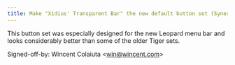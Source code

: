 ```yaml
---
title: Make "Xidius' Transparent Bar" the new default button set (Synergy, 74a242d)
---
```


This button set was especially designed for the new Leopard menu bar and looks considerably better than some of the older Tiger sets.

Signed-off-by: Wincent Colaiuta &lt;win@wincent.com&gt;
